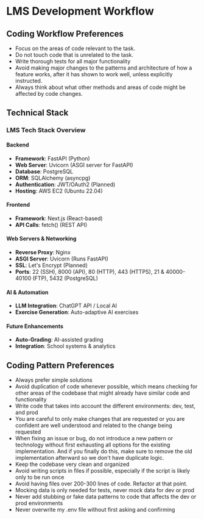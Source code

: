 # LMS Development Workflow

## Coding Workflow Preferences

- Focus on the areas of code relevant to the task.
- Do not touch code that is unrelated to the task.
- Write thorough tests for all major functionality
- Avoid making major changes to the patterns and architecture of how a feature works, after it has shown to work well, unless explicitly instructed.
- Always think about what other methods and areas of code might be affected by code changes.

## Technical Stack

### LMS Tech Stack Overview

#### Backend

- **Framework**: FastAPI (Python)
- **Web Server**: Uvicorn (ASGI server for FastAPI)
- **Database**: PostgreSQL
- **ORM**: SQLAlchemy (asyncpg)
- **Authentication**: JWT/OAuth2 (Planned)
- **Hosting**: AWS EC2 (Ubuntu 22.04)

#### Frontend

- **Framework**: Next.js (React-based)
- **API Calls**: fetch() (REST API)

#### Web Servers & Networking

- **Reverse Proxy**: Nginx
- **ASGI Server**: Uvicorn (Runs FastAPI)
- **SSL**: Let's Encrypt (Planned)
- **Ports**: 22 (SSH), 8000 (API), 80 (HTTP), 443 (HTTPS), 21 & 40000-40100 (FTP), 5432 (PostgreSQL)

#### AI & Automation

- **LLM Integration**: ChatGPT API / Local AI
- **Exercise Generation**: Auto-adaptive AI exercises

#### Future Enhancements

- **Auto-Grading**: AI-assisted grading
- **Integration**: School systems & analytics

## Coding Pattern Preferences

- Always prefer simple solutions
- Avoid duplication of code whenever possible, which means checking for other areas of the codebase that might already have similar code and functionality
- Write code that takes into account the different environments: dev, test, and prod
- You are careful to only make changes that are requested or you are confident are well understood and related to the change being requested
- When fixing an issue or bug, do not introduce a new pattern or technology without first exhausting all options for the existing implementation. And if you finally do this, make sure to remove the old implementation afterward so we don't have duplicate logic.
- Keep the codebase very clean and organized
- Avoid writing scripts in files if possible, especially if the script is likely only to be run once
- Avoid having files over 200-300 lines of code. Refactor at that point.
- Mocking data is only needed for tests, never mock data for dev or prod
- Never add stubbing or fake data patterns to code that affects the dev or prod environments
- Never overwrite my .env file without first asking and confirming 